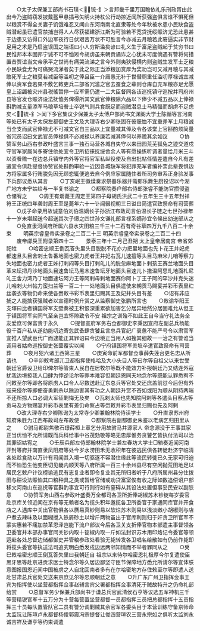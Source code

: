 <!-- { "loadSidebar": true } -->
　　○太子太保兼工部尚书石璞＜锍-釒＞言邦畿千里万国瞻依礼乐刑政胥由此出今乃盗贼窃发披戴盔甲悬插弓矢明火持杖公行劫掠近闻所获强盗俱言谁不惧死但以粮赏不得全关妻子饥饿难忍又闻山东河南南北直隶等处今年秋被水患小民缺食盗贼潜起虽已遣官禁捕岂得人人尽获福建浙江斯为可验若不宽贷抚绥赈济尤恐此患甚于边患又访得口外边军夜行日伏艰苦万状不可胜言今亦减去月粮若此窘逼实非节财足用之术是乃启盗误国之端语曰小人穷斯滥矣谚曰礼义生于富足盗贼起于贫穷书曰民惟邦本本固邦宁诚不可不恤矧今胡虏虽来朝贡谲诈之心犹未可度倘遇有警将何措置昔贾谊当文帝承平之世尚有痛哭流涕之言今外则夷狄侵横内则盗贼生发军士乏粮小民缺食尤为可痛哭流涕者矣于此之际正当添粮加赏厚为奖劝岂可又减月粮与其减敢死军士之粮莫若减臣等滥叨之俸且臣一介庸愚无补于世僣厕重任滥叨厚禄诚宜减俸以资军食若果不敷乞敕吏兵二部省冗滥之官去蚕食之辈则仓库自充军粮亦足尤愿  皇上诏蠲被灾州县税徭暂停一应军需仍遣一二大臣督同各该巡抚镇守巡按并司府州县等官发仓赈济设法抚恤务俾得所其文武官俸粮除六品以下俸少不减五品以上俸禄斟酌减支量添军马粮草培餋士卒锐气则兵食既足而盗贼潜息士马精强而胡虏不足虑矣＜锍-釒＞闻下多官集议少保兼太子太傅户部尚书文渊阁大学士陈循等言河南等处已有太子太保左都御史王文及大理寺右少卿张固在彼赈恤不宜重差军士月粮诚当全支而武官俸禄尤不可减文官自三品以上宜量减其俸及令各该堂上官斟酌烦简量省冗员诏曰文武官员俸禄俱不必减禄以养廉若减其俸何以养赡其余如议
　　○协赞军务山西右参政叶盛言三事一独石马营各城自失守以来田园荒芜狐兔之迹交道戍守官军家属尚多寄住他处宜令卫所招徕抚绥舍余人等有愿操练听调者量给月米三斗以资餋赡一在边总兵镇守内外等官将官军私纵役使及自出批帖任情差遣自今凡有差遣宜令俱赴提督协赞官处斟酌审验一近因各城缺军将犯罪充军者编补柰此辈畏惧边方将家属多行贿脱免因无顾恋辄便逃去自今例应家属随住者所司务审系正身验发事下兵部议悉从其言
　　○丁亥岷王徽煣奏求祭器乐器并斋郎乐舞生厨役诏以今湖广地方未宁姑给与一半复书谕之
　　○都察院奏户部右侍郎张睿不能防官攒侵盗仓储宥之
　　○周王有爝薨王周定王第四子母胡氏洪武二十五年生三十五年封祥符王正统四年袭封周王至是薨年六十一讣闻辍视朝三日谥曰简遣官致祭命有司营葬
　　○戊子命录用故诚意伯刘伯温嫡长子孙浙江布政司言伯温长子琏之七世孙禄年十一岁未堪起送今起送其次子璟之四世孙文谦礼部言禄系嫡孙宜令候出幼送部从之
　　○免直隶河间府所属六县水灾田粮三千三十二石有奇谷草四万九千八百二十余束
　　明英宗睿皇帝实录卷之二百二十三
明英宗睿皇帝实录卷之二百二十四
　　废帝郕戾王附录第四十二
　　景泰三年十二月己丑朔  太上皇帝居南宫  帝省郊祀牲
　　○哈密忠顺王倒瓦答失里头目脱脱不花亦力把里地面也先卜花王并妃虎都速旦头目舍剌土鲁番地面也密力虎者王并妃右瓦儿速擅等头目马麻米儿咱等察力失地面也密力虎者王姊打剌闷等头目打剌癿儿的脱忽麻地面卜剌孩王赛兰地面头目革来坛把丹沙地面头目速鲁坛马黑木速鲁坛牙地面头目速儿卜撒温阿思癿地面札尼癿王舍力湾乃丁地面速坛阿力王等阿剌毋剌地面赛你阿卜丁王子阿的罕沙并克失迷儿哈剌火州帖力蛮扫兰等一百二十一处地面头目俱遣使来朝贡马赐宴并彩币表里纻丝袭衣等物仍命来使各赍敕书彩币表里归赐其王及妃并头目有差
　　○诏有非应捕之人能擒获强贼者以宣德时例升赏之从监察御史张鹏所言也
　　○敕谕华阳王支堚曰比者镇国将军支壁奏被王积恨深重累欲加害乞分居异地然分居固难允从但王于镇国将军实同气至亲岂宜怀隙致令不安  祖宗之训殆不如此王自今当守礼法务全友爱庶可保富贵于永久
　　○提督宣府军务右佥都御史李秉因宣府左副总兵杨能役千百户私从遂劾能叨边寄忽武备肆贪饕且言总兵官纪广衰惫不能严号令以肃官军宜推人望武臣代广而逮能正其罪诏曰今边境正当用人如搜其细故一一治之有警谁当调用者姑命巡按御史张蓥覆实以闻
　　○宁府镇国将军羙墌卒遣官致祭命有司营葬
　　○夜月犯六诸王西第三星
　　○庚寅命前军都督佥事薛失莲台更名忠从所请也
　　○辛卯敕考郎兀卫都指挥使格哈及大小头目人等曰尔等自祖父以来世受朝廷官爵设卫给印俾尔等管束人民自在居牧尔等既不能效力补报朝廷乃又结连外寇扰我边境掠我人口肆为悖逆论尔等罪本难容但朝廷恩同天地念尔等既能认罪悉宥不问敕至尔等即各将原虏人口令人尽数送赴辽东总兵等官处交还庶盖前愆今后但有外寇来侵尔等即便奋勇剿杀以除边害其有功之人朝廷升赏不吝如或阳为顺从阴持两端不还所掠人口必调大军征剿悔无及矣　○瓦剌太师也先知院阿剌等各遣头目察占等贡马及方物赐宴并彩币表里有差仍命察占等赍敕并彩币表里归赐也先及阿剌
　　○改大理寺右少卿陈询为太常寺少卿兼翰林院侍读学士
　　○升直隶苏州府知府朱胜为江西布政司左布政使
　　○都察院右副都御史朱鉴以老病乞归田里从之
　　○驸马都尉焦敬石璟薛桓上章乞分用故驸马井源家人  帝念源没于王事其家正当优恤不允所请既而兵科给事中谷茂劾敬等略无忠厚惟务贪饕乞皆执付法司以治其罪诏姑宥之
　　○壬辰兵部左侍郎翰林院学士兼左春坊大学士□辂奏近闻河南开封等府并南直隶凤阳府等处今岁水涝田禾无收积年在彼逃民俱各转徙赴济宁临清各处趁食动以万计有司闻其入境一切驱逐不容潜住缘此等流民转徙已久无家可归迫而不恤恐生他变臣切见畿内顺天等八府所属一百三十余州县尽有空闲抛荒田地足以居民乞敕户计议榜谕逃民有志复业者即令复业其无所归者听于八府所属州县分住拨田与耕设法赈恤其口粮种具之类或暂给官储或劝贷富室俟有收之际如数追偿诏户部移文河南山东巡抚等官斟酌事宜可行则行如有窒碍从其设法处置但事妥民安以副朕意
　　○协赞军务山西右参政叶盛奏万全都司各卫所折俸胡椒苏木钞锭每岁委官赴京库关领近闻在京有等无赖者名为揽头积年邀揽各卫所委官于家通同库官并开食店之人遇库中关出官物俱各以赝易真钞则易以软烂苏木则易以浅淡嫩小胡椒则与店户煮去辣味及以面糊搅入铁屑砂土以增斤两物虽出于官库利则归于奸贪卫所官军不蒙实惠若不痛加禁革恩泽岂能下流户部议今后各卫关支折俸官物本部遣主事督领各卫委官并本部办事官同关钞内取十锭椒内取一斤如法封识苏木用印烙记令委官等领运赴各处总督边储都御史并管粮参政处看验无毙转发各卫唱名给散如有仍前作毙即将揽头委官等执送法司追究明白悉发戍边远两邻知情而不举者罪同从之
　　○癸巳敕哈密忠顺王倒瓦答失里曰我朝廷自  祖宗以来待尔哈密恩礼极厚今尔复遣使臣黑牙思等赴京进贡求医士特念尔等久居边鄙坚守臣节保障地方悉允所请尔等宜体朕意图报国恩近闻中国被虏之人自北回南者多有在尔哈密地方存住敕至尔等即遣人送赴甘肃总兵官处交送来京庶见尔等忠顺朝廷之意
　　○升广东广州卫指挥佥事王宾为指挥使以坐营都指挥佥事赵辅言宾父署都指挥佥事清死于贼故特升之仍命礼部给赏
　　○总督军务少保兼兵部尚书于谦总兵官武清侯石亨等议选五军神机三千等营精锐官军十五万分为十营每营置坐营都督一员都指挥三员把总都指挥十五员指挥三十员每队置管队官二员有警分调剿贼其余官军各委头目于本营训练守备京师命太监阮让陈瑄卢永都督杨俊郭震冯宗提督让俊四营瑄农三营永宗如之俱听太监刘永诚吉祥及谦亨等约束调遣
